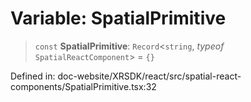 # Variable: SpatialPrimitive

> `const` **SpatialPrimitive**: `Record`\<`string`, *typeof* `SpatialReactComponent`\> = `{}`

Defined in: doc-website/XRSDK/react/src/spatial-react-components/SpatialPrimitive.tsx:32
